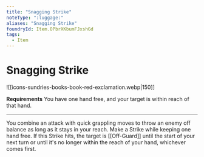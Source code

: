 ```yaml
---
title: "Snagging Strike"
noteType: ":luggage:"
aliases: "Snagging Strike"
foundryId: Item.OPbrXKbumFJxshGd
tags:
  - Item
---
```


# Snagging Strike
![[icons-sundries-books-book-red-exclamation.webp|150]]

**Requirements** You have one hand free, and your target is within reach of that hand.

* * *

You combine an attack with quick grappling moves to throw an enemy off balance as long as it stays in your reach. Make a Strike while keeping one hand free. If this Strike hits, the target is [[Off-Guard]] until the start of your next turn or until it's no longer within the reach of your hand, whichever comes first.
